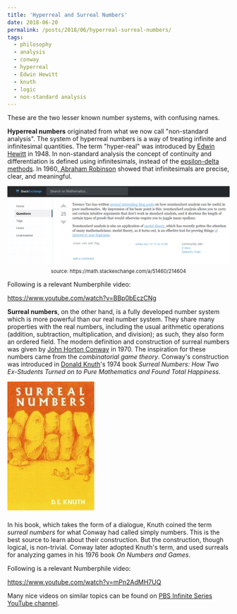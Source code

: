 ```yaml
---
title: 'Hyperreal and Surreal Numbers'
date: 2018-06-20
permalink: /posts/2018/06/hyperreal-surreal-numbers/
tags:
  - philosophy
  - analysis
  - conway
  - hyperreal
  - Edwin Hewitt
  - knuth
  - logic 
  - non-standard analysis
---
```

These are the two lesser known number systems, with confusing names.

<strong>Hyperreal numbers</strong> originated from what we now call "non-standard analysis". The system of hyperreal numbers is a way of treating infinite and infinitesimal quantities. The term "hyper-real" was introduced by <a href="https://en.wikipedia.org/wiki/Edwin_Hewitt" target="_blank" rel="noopener">Edwin Hewitt</a> in 1948. In non-standard analysis the concept of continuity and differentiation is defined using infinitesimals, instead of the <a href="https://en.wikipedia.org/wiki/(%CE%B5,_%CE%B4)-definition_of_limit" target="_blank" rel="noopener">epsilon-delta methods</a>. In 1960,<a href="http://www-history.mcs.st-andrews.ac.uk/Biographies/Robinson.html" target="_blank" rel="noopener"> Abraham Robinson</a> showed that infinitesimals are precise, clear, and meaningful.

<div style="width:image width px; font-size:80%; text-align:center;"><img src="/images/math-se.png" style="padding-bottom:0.5em;"/>source: https://math.stackexchange.com/a/51460/214604</div>

Following is a relevant Numberphile video:

https://www.youtube.com/watch?v=BBp0bEczCNg

<strong>Surreal numbers</strong>, on the other hand, is a fully developed number system which is more powerful than our real number system. They share many properties with the real numbers, including the usual arithmetic operations (addition, subtraction, multiplication, and division); as such, they also form an ordered field. The modern definition and construction of surreal numbers was given by <a href="http://www-history.mcs.st-and.ac.uk/Biographies/Conway.html" target="_blank" rel="noopener">John Horton Conway</a> in  1970. The inspiration for these numbers came from the <em>combinatorial game theory</em>. Conway's construction was introduced in <a href="http://www-history.mcs.st-andrews.ac.uk/Biographies/Knuth.html" target="_blank" rel="noopener">Donald Knuth</a>'s 1974 book <em>Surreal Numbers: How Two Ex-Students Turned on to Pure Mathematics and Found Total Happiness</em>.

<img src="/images/sss.jpg" style="padding-bottom:0.5em;"/>

In his book, which takes the form of a dialogue, Knuth coined the term<em> surreal numbers</em> for what Conway had called simply numbers. This is the best source to learn about their construction. But the construction, though logical, is non-trivial. Conway later adopted Knuth's term, and used surreals for analyzing games in his 1976 book <em>On Numbers and Games</em>.

Following is a relevant Numberphile video:

https://www.youtube.com/watch?v=mPn2AdMH7UQ

Many nice videos on similar topics can be found on <a href="https://www.youtube.com/channel/UCs4aHmggTfFrpkPcWSaBN9g/videos" target="_blank" rel="noopener">PBS Infinite Series YouTube channel</a>.
